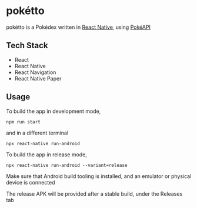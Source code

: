 # pokétto

pokétto is a Pokédex written in [React Native](https://reactnative.dev/), using [PokéAPI](https://pokeapi.co/docs/v2)

## Tech Stack

- React
- React Native
- React Navigation
- React Native Paper

## Usage

To build the app in development mode,

```
npm run start
```

and in a different terminal

```
npx react-native run-android
```

To build the app in release mode,

```
npx react-native run-android --variant=release
```

Make sure that Android build tooling is installed, and an emulator or physical device is connected

The release APK will be provided after a stable build, under the Releases tab

